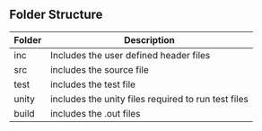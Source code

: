 ## Folder Structure

|Folder|Description |
|---|---|
|inc|Includes the user defined header files|
|src|includes the source file|
|test|includes the test file|
|unity|includes the unity files required to run test files|
|build|includes the .out files|